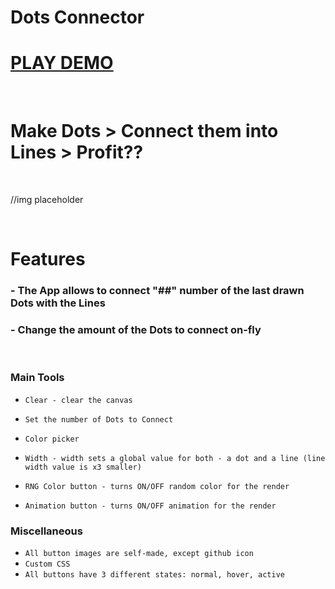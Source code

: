 # Dots Connector

# [PLAY DEMO](https://aleksns.github.io/dots-connector/)
<br />

# Make Dots > Connect them into Lines > Profit??
<br />

//img placeholder

<br />

# Features

### - The App allows to connect "##" number of the last drawn Dots with the Lines


### - Change the amount of the Dots to connect on-fly

<br />

### Main Tools


- `Clear - clear the canvas`

- `Set the number of Dots to Connect`

- `Color picker`

- `Width - width sets a global value for both - a dot and a line (line width value is x3 smaller)`

- `RNG Color button - turns ON/OFF random color for the render`

- `Animation button - turns ON/OFF animation for the render`

### Miscellaneous
- `All button images are self-made, except github icon`
- `Custom CSS`
- `All buttons have 3 different states: normal, hover, active`
